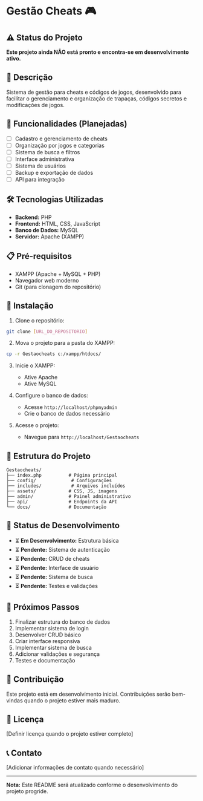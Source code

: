 # Gestão Cheats 🎮

## ⚠️ Status do Projeto
**Este projeto ainda NÃO está pronto e encontra-se em desenvolvimento ativo.**

## 📝 Descrição
Sistema de gestão para cheats e códigos de jogos, desenvolvido para facilitar o gerenciamento e organização de trapaças, códigos secretos e modificações de jogos.

## 🚀 Funcionalidades (Planejadas)
- [ ] Cadastro e gerenciamento de cheats
- [ ] Organização por jogos e categorias
- [ ] Sistema de busca e filtros
- [ ] Interface administrativa
- [ ] Sistema de usuários
- [ ] Backup e exportação de dados
- [ ] API para integração

## 🛠️ Tecnologias Utilizadas
- **Backend:** PHP
- **Frontend:** HTML, CSS, JavaScript
- **Banco de Dados:** MySQL
- **Servidor:** Apache (XAMPP)

## 📋 Pré-requisitos
- XAMPP (Apache + MySQL + PHP)
- Navegador web moderno
- Git (para clonagem do repositório)

## 🔧 Instalação
1. Clone o repositório:
```bash
git clone [URL_DO_REPOSITORIO]
```

2. Mova o projeto para a pasta do XAMPP:
```bash
cp -r Gestaocheats c:/xampp/htdocs/
```

3. Inicie o XAMPP:
   - Ative Apache
   - Ative MySQL

4. Configure o banco de dados:
   - Acesse `http://localhost/phpmyadmin`
   - Crie o banco de dados necessário

5. Acesse o projeto:
   - Navegue para `http://localhost/Gestaocheats`

## 📁 Estrutura do Projeto
```
Gestaocheats/
├── index.php          # Página principal
├── config/             # Configurações
├── includes/           # Arquivos incluídos
├── assets/            # CSS, JS, imagens
├── admin/             # Painel administrativo
├── api/               # Endpoints da API
└── docs/              # Documentação
```

## 🚧 Status de Desenvolvimento
- ⏳ **Em Desenvolvimento:** Estrutura básica
- ⏳ **Pendente:** Sistema de autenticação
- ⏳ **Pendente:** CRUD de cheats
- ⏳ **Pendente:** Interface de usuário
- ⏳ **Pendente:** Sistema de busca
- ⏳ **Pendente:** Testes e validações

## 🎯 Próximos Passos
1. Finalizar estrutura do banco de dados
2. Implementar sistema de login
3. Desenvolver CRUD básico
4. Criar interface responsiva
5. Implementar sistema de busca
6. Adicionar validações e segurança
7. Testes e documentação

## 🤝 Contribuição
Este projeto está em desenvolvimento inicial. Contribuições serão bem-vindas quando o projeto estiver mais maduro.

## 📄 Licença
[Definir licença quando o projeto estiver completo]

## 📞 Contato
[Adicionar informações de contato quando necessário]

---
**Nota:** Este README será atualizado conforme o desenvolvimento do projeto progride.
